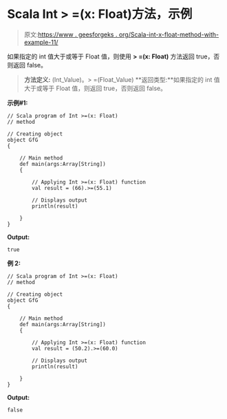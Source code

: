 # Scala Int > =(x: Float)方法，示例

> 原文:[https://www . geesforgeks . org/Scala-int-x-float-method-with-example-11/](https://www.geeksforgeeks.org/scala-int-x-float-method-with-example-11/)

如果指定的 int 值大于或等于 Float 值，则使用 **> =(x: Float)** 方法返回 true，否则返回 false。

> **方法定义:** (Int_Value)。> =(Float_Value)
> **返回类型:**如果指定的 int 值大于或等于 Float 值，则返回 true，否则返回 false。

**示例#1:**

```
// Scala program of Int >=(x: Float)
// method

// Creating object
object GfG
{ 

    // Main method
    def main(args:Array[String])
    {

        // Applying Int >=(x: Float) function
        val result = (66).>=(55.1)

        // Displays output
        println(result)

    }
} 
```

**Output:**

```
true

```

**例 2:**

```
// Scala program of Int >=(x: Float)
// method

// Creating object
object GfG
{ 

    // Main method
    def main(args:Array[String])
    {

        // Applying Int >=(x: Float) function
        val result = (50.2).>=(60.0)

        // Displays output
        println(result)

    }
} 
```

**Output:**

```
false

```